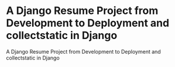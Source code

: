 #  A Django Resume Project from Development to Deployment and collectstatic in Django
  A Django Resume Project from Development to Deployment and collectstatic in Django
